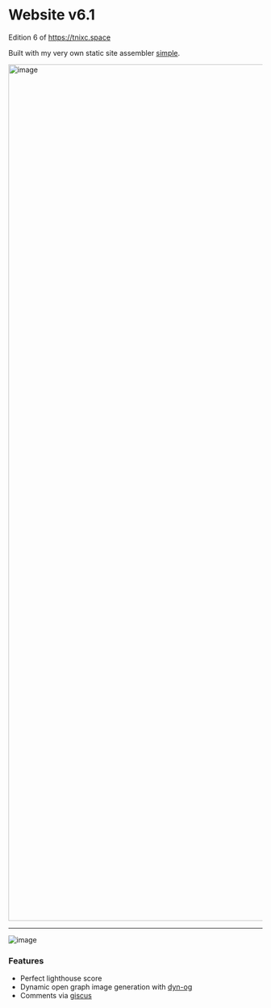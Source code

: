 # Website v6.1

Edition 6 of https://tnixc.space

Built with my very own static site assembler [simple](https://github.com/tnixc/simple).

<img width="1694" alt="image" src="https://github.com/user-attachments/assets/cf996452-45fa-41fc-8628-bb77077243f6">


---

![image](https://github.com/user-attachments/assets/c3e1189d-6910-4103-9b4f-522cb6aab54f)

### Features

- Perfect lighthouse score
- Dynamic open graph image generation with [dyn-og](https://github.com/tnixc/dyn-og)
- Comments via [giscus](https://giscus.app/)
